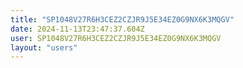 ```yaml
---
title: "SP1048V27R6H3CEZ2CZJR9J5E34EZ0G9NX6K3MQGV"
date: 2024-11-13T23:47:37.604Z
user: SP1048V27R6H3CEZ2CZJR9J5E34EZ0G9NX6K3MQGV
layout: "users"
---
```

    
